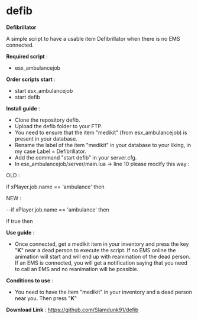 # defib
**Defibrillator**

A simple script to have a usable item Defibrillator when there is no EMS connected.

__Required script__ :
- esx_ambulancejob

__Order scripts start__ : 

- start esx_ambulancejob
- start defib

__Install guide__ :
- Clone the repository defib.
- Upload the defib folder to your FTP.
- You need to ensure that the item "medikit" (from esx_ambulancejob) is present in your database.
- Rename the label of the item "medikit" in your database to your liking, in my case Label = Defibrillator.
- Add the command "start defib" in your server.cfg.
- In esx_ambulancejob/server/main.lua -> line 10 please modify this way : 

OLD : 

if xPlayer.job.name == 'ambulance' then 

NEW : 

--if xPlayer.job.name == 'ambulance' then

if true then



__Use guide__ :
- Once connected, get a medikit item in your inventory and press the key "**K**" near a dead person to execute the script.
If no EMS online the animation will start and will end up with reanimation of the dead person.
If an EMS is connected, you will get a notification saying that you need to call an EMS and no reanimation will be possible.

__Conditions to use__ :
- You need to have the item "medikit" in your inventory and a dead person near you. Then press "**K**"

__Download Link__ :
https://github.com/Slamdunk91/defib
